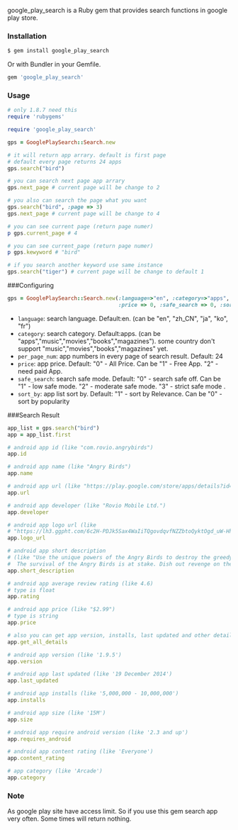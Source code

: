 google_play_search is a Ruby gem that provides search functions in google play store.

### Installation

```sh
$ gem install google_play_search
```

Or with Bundler in your Gemfile.

```ruby
gem 'google_play_search'
```

### Usage

```ruby
# only 1.8.7 need this
require 'rubygems'

require 'google_play_search'

gps = GooglePlaySearch::Search.new

# it will return app arrary. default is first page
# default every page returns 24 apps
gps.search("bird")

# you can search next page app arrary
gps.next_page # current page will be change to 2

# you also can search the page what you want
gps.search("bird", :page => 3)
gps.next_page # current page will be change to 4

# you can see current page (return page numer)
p gps.current_page # 4

# you can see current_page (return page numer)
p gps.kewyword # "bird"

# if you search another keyword use same instance
gps.search("tiger") # current page will be change to default 1

```

###Configuring
```ruby
gps = GooglePlaySearch::Search.new(:language=>"en", :category=>"apps", :per_page_num=>10,
                                   :price => 0, :safe_search => 0, :sort_by => 1)
```
* `language`: search language. Default:en. (can be "en", "zh_CN", "ja", "ko", "fr")
* `category`: search category. Default:apps. (can be "apps","music","movies","books","magazines").
              some country don't support "music","movies","books","magazines" yet.
* `per_page_num`: app numbers in every page of search result. Default: 24
* `price`: app price. Default: "0" - All Price. Can be "1" - Free App. "2" -  need paid App.
* `safe_search`: search safe mode. Default: "0" - search safe off. Can be "1" - low safe mode.
                 "2" - moderate safe mode. "3" - strict safe mode .
* `sort_by`: app list sort by. Default: "1" - sort by Relevance. Can be "0" - sort by popularity

###Search Result
```ruby
app_list = gps.search("bird")
app = app_list.first

# android app id (like "com.rovio.angrybirds")
app.id

# android app name (like "Angry Birds")
app.name

# android app url (like "https://play.google.com/store/apps/details?id=com.rovio.angrybirds")
app.url

# android app developer (like "Rovio Mobile Ltd.")
app.developer

# android app logo url (like
# "https://lh3.ggpht.com/6c2H-PDJk5Sax4WaIiTQgovdqvfNZZbtoQyktOgd_uW-Hh09idFdej14LPqalvVz9LA=w78-h78")
app.logo_url

# android app short description
# (like "Use the unique powers of the Angry Birds to destroy the greedy pigs' fortresses!
#  The survival of the Angry Birds is at stake. Dish out revenge on the greedy pigs who s...")
app.short_description

# android app average review rating (like 4.6)
# type is float
app.rating

# android app price (like "$2.99")
# type is string
app.price

# also you can get app version, installs, last updated and other details
app.get_all_details

# android app version (like '1.9.5')
app.version

# android app last updated (like '19 December 2014')
app.last_updated

# android app installs (like '5,000,000 - 10,000,000')
app.installs

# android app size (like '15M')
app.size

# android app require android version (like '2.3 and up')
app.requires_android

# android app content rating (like 'Everyone')
app.content_rating

# app category (like 'Arcade')
app.category
```
### Note

As google play site have access limit. So if you use this gem search app very often.
Some times will return nothing.
